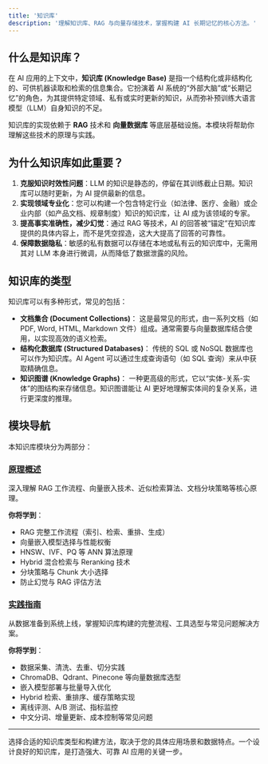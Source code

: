 ```yaml
---
title: '知识库'
description: '理解知识库、RAG 与向量存储技术，掌握构建 AI 长期记忆的核心方法。'
---
```


## 什么是知识库？

在 AI 应用的上下文中，**知识库 (Knowledge Base)** 是指一个结构化或非结构化的、可供机器读取和检索的信息集合。它扮演着 AI 系统的“外部大脑”或“长期记忆”的角色，为其提供特定领域、私有或实时更新的知识，从而弥补预训练大语言模型（LLM）自身知识的不足。

知识库的实现依赖于 **RAG** 技术和 **向量数据库** 等底层基础设施。本模块将帮助你理解这些技术的原理与实践。

## 为什么知识库如此重要？

1.  **克服知识时效性问题**：LLM 的知识是静态的，停留在其训练截止日期。知识库可以随时更新，为 AI 提供最新的信息。
2.  **实现领域专业化**：您可以构建一个包含特定行业（如法律、医疗、金融）或企业内部（如产品文档、规章制度）知识的知识库，让 AI 成为该领域的专家。
3.  **提高事实准确性，减少幻觉**：通过 RAG 等技术，AI 的回答被“锚定”在知识库提供的具体内容上，而不是凭空捏造，这大大提高了回答的可靠性。
4.  **保障数据隐私**：敏感的私有数据可以存储在本地或私有云的知识库中，无需用其对 LLM 本身进行微调，从而降低了数据泄露的风险。

## 知识库的类型

知识库可以有多种形式，常见的包括：

- **文档集合 (Document Collections)**：
  这是最常见的形式，由一系列文档（如 PDF, Word, HTML, Markdown 文件）组成。通常需要与向量数据库结合使用，以实现高效的语义检索。
- **结构化数据库 (Structured Databases)**：
  传统的 SQL 或 NoSQL 数据库也可以作为知识库。AI Agent 可以通过生成查询语句（如 SQL 查询）来从中获取精确信息。
- **知识图谱 (Knowledge Graphs)**：
  一种更高级的形式，它以“实体-关系-实体”的图结构来存储信息。知识图谱能让 AI 更好地理解实体间的复杂关系，进行更深度的推理。

## 模块导航

本知识库模块分为两部分：

### [原理概述](/advanced/knowledge-bases/principles)

深入理解 RAG 工作流程、向量嵌入技术、近似检索算法、文档分块策略等核心原理。

**你将学到**：

- RAG 完整工作流程（索引、检索、重排、生成）
- 向量嵌入模型选择与性能权衡
- HNSW、IVF、PQ 等 ANN 算法原理
- Hybrid 混合检索与 Reranking 技术
- 分块策略与 Chunk 大小选择
- 防止幻觉与 RAG 评估方法

### [实践指南](/advanced/knowledge-bases/implementation)

从数据准备到系统上线，掌握知识库构建的完整流程、工具选型与常见问题解决方案。

**你将学到**：

- 数据采集、清洗、去重、切分实践
- ChromaDB、Qdrant、Pinecone 等向量数据库选型
- 嵌入模型部署与批量导入优化
- Hybrid 检索、重排序、缓存策略实现
- 离线评测、A/B 测试、指标监控
- 中文分词、增量更新、成本控制等常见问题

---

选择合适的知识库类型和构建方法，取决于您的具体应用场景和数据特点。一个设计良好的知识库，是打造强大、可靠 AI 应用的关键一步。
